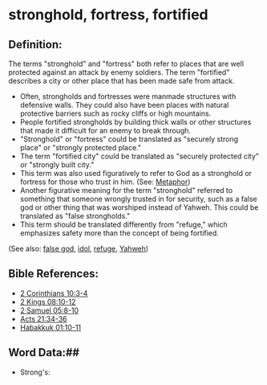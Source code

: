 # stronghold, fortress, fortified #

## Definition: ##

The terms "stronghold" and "fortress" both refer to places that are well protected against an attack by enemy soldiers. The term "fortified" describes a city or other place that has been made safe from attack.

* Often, strongholds and fortresses were manmade structures with defensive walls. They could also have been places with natural protective barriers such as rocky cliffs or high mountains.
* People fortified strongholds by building thick walls or other structures that made it difficult for an enemy to break through.
* "Stronghold" or "fortress" could be translated as "securely strong place" or "strongly protected place."
* The term "fortified city" could be translated as "securely protected city" or "strongly built city."
* This term was also used figuratively to refer to God as a stronghold or fortress for those who trust in him. (See: [Metaphor](rc://en/ta/man/translate/figs-metaphor))
* Another figurative meaning for the term "stronghold" referred to something that someone wrongly trusted in for security, such as a false god or other thing that was worshiped instead of Yahweh. This could be translated as "false strongholds."
* This term should be translated differently from "refuge," which emphasizes safety more than the concept of being fortified.

(See also: [false god](../kt/falsegod.md), [idol](../other/idol.md), [refuge](../kt/refuge.md), [Yahweh](../kt/yahweh.md))

## Bible References: ##

* [2 Corinthians 10:3-4](rc://en/tn/help/2co/10/03)
* [2 Kings 08:10-12](rc://en/tn/help/2ki/08/10)
* [2 Samuel 05:8-10](rc://en/tn/help/2sa/05/08)
* [Acts 21:34-36](rc://en/tn/help/act/21/34)
* [Habakkuk 01:10-11](rc://en/tn/help/hab/01/10)

## Word Data:##

* Strong's: 

